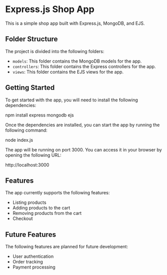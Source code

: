 # Express.js Shop App

This is a simple shop app built with Express.js, MongoDB, and EJS.

## Folder Structure

The project is divided into the following folders:

* `models`: This folder contains the MongoDB models for the app.
* `controllers`: This folder contains the Express controllers for the app.
* `views`: This folder contains the EJS views for the app.

## Getting Started

To get started with the app, you will need to install the following dependencies:

npm install express mongodb ejs


Once the dependencies are installed, you can start the app by running the following command:

node index.js

The app will be running on port 3000. You can access it in your browser by opening the following URL:

http://localhost:3000


## Features

The app currently supports the following features:

* Listing products
* Adding products to the cart
* Removing products from the cart
* Checkout

## Future Features

The following features are planned for future development:

* User authentication
* Order tracking
* Payment processing

